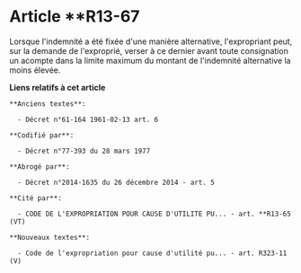 # Article **R13-67

Lorsque l'indemnité a été fixée d'une manière alternative, l'expropriant peut, sur la demande de l'exproprié, verser à ce
dernier avant toute consignation un acompte dans la limite maximum du montant de l'indemnité alternative la moins élevée.

**Liens relatifs à cet article**

	**Anciens textes**:

	  - Décret n°61-164 1961-02-13 art. 6

	**Codifié par**:

	  - Décret n°77-393 du 28 mars 1977

	**Abrogé par**:

	  - Décret n°2014-1635 du 26 décembre 2014 - art. 5

	**Cité par**:

	  - CODE DE L'EXPROPRIATION POUR CAUSE D'UTILITE PU... - art. **R13-65 (VT)

	**Nouveaux textes**:

	  - Code de l'expropriation pour cause d'utilité pu... - art. R323-11 (V)
